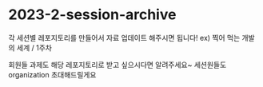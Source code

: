 # 2023-2-session-archive

각 세션별 레포지토리를 만들어서 자료 업데이트 해주시면 됩니다!
ex) 찍어 먹는 개발의 세계 / 1주차

회원들 과제도 해당 레포지토리로 받고 싶으시다면 알려주세요~ 
세션원들도 organization 초대해드릴게요
